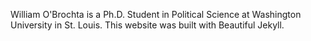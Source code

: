 William O'Brochta is a Ph.D. Student in Political Science at Washington University in St. Louis. This website was built with Beautiful Jekyll.

